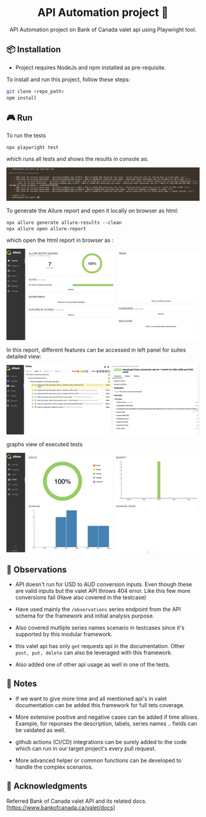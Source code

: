<div align="center">
<h1> API Automation project 🤖 </h1>

API Automation project on Bank of Canada valet api using Playwright tool.

</div>


## 📦 Installation
- Project requires NodeJs and npm installed as pre-requisite.

 To install and run this project, follow these steps:
```bash
git clone <repo_path>
npm install
```

## 🎮 Run
 To run the tests 
 ```
 npx playwright test
 ```
 which runs all tests and shows the results in console as:

 ![alt text](console-run.png)


  To generate the Allure report and open it locally on browser as html:
  ```
  npx allure generate allure-results --clean
  npx allure open allure-report
  ```

  which open the html report in browser as :

  ![alt text](report-view.png)

  In this report, different features can be accessed in left panel for suites detailed view:

  ![alt text](detail-view.png)


  graphs view of executed tests

  ![alt text](graphs-view.png)



  ## 🚦 Observations
  - API doesn't run for USD to AUD conversion inputs. Even though these are valid inputs but the valet API throws 404 error. Like this few more conversions fail
  (Have also covered in the testcase)

  - Have used mainly the `/observations` series endpoint from the API schema for the framework and initial analysis purpose.

  - Also covered mutliple series names scenario in testcases since it's supported by this  modular framework.

  - this valet api has only `get` requests api in the documentation. Other `post, put, delete` can also be leveraged with this framework.

  - Also added one of other api usage as well in one of the tests.


  ## 📝 Notes
  - If we want to give more time and all mentioned api's in valet documentation can be added this framework for full tets coverage.
  
  - More extensive positive and negative cases can be added if time allows.
  Example, for reponses the description, labels, series names .. fields can be vaidated as well.

  - github actions (CI/CD) integrations can be surely added to the code which can run in our target project's every pull request. 

  - More advanced helper or common functions can be developed to handle the complex scenarios.


  ## 📢 Acknowledgments
  Referred Bank of Canada valet API and its related docs.
  [https://www.bankofcanada.ca/valet/docs]
